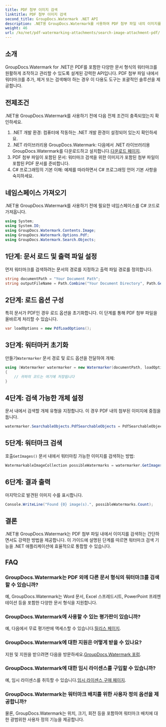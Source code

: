 ```yaml
---
title: PDF 첨부 이미지 검색
linktitle: PDF 첨부 이미지 검색
second_title: GroupDocs.Watermark .NET API
description: .NET용 GroupDocs.Watermark를 사용하여 PDF 첨부 파일 내의 이미지를 효율적으로 검색합니다. 워터마크 관리 프로세스를 손쉽게 단순화하세요.
weight: 46
url: /ko/net/pdf-watermarking-attachments/search-image-attachment-pdf/
---
```

## 소개
GroupDocs.Watermark for .NET은 PDF를 포함한 다양한 문서 형식의 워터마크를 원활하게 조작하고 관리할 수 있도록 설계된 강력한 API입니다. PDF 첨부 파일 내에서 워터마크를 추가, 제거 또는 검색해야 하는 경우 이 다용도 도구는 포괄적인 솔루션을 제공합니다.
## 전제조건
.NET용 GroupDocs.Watermark를 사용하기 전에 다음 전제 조건이 충족되었는지 확인하세요.
1. .NET 개발 환경: 컴퓨터에 작동하는 .NET 개발 환경이 설정되어 있는지 확인하세요.
2.  .NET 라이브러리용 GroupDocs.Watermark: 다음에서 .NET 라이브러리용 GroupDocs.Watermark를 다운로드하고 설치합니다.[다운로드 페이지](https://releases.groupdocs.com/Watermark/net/).
3. PDF 첨부 파일이 포함된 문서: 워터마크 검색을 위한 이미지가 포함된 첨부 파일이 포함된 PDF 문서를 준비합니다.
4. C# 프로그래밍의 기본 이해: 예제를 따라하면서 C# 프로그래밍 언어 기본 사항을 숙지하세요.

## 네임스페이스 가져오기
.NET용 GroupDocs.Watermark를 사용하기 전에 필요한 네임스페이스를 C# 코드로 가져옵니다.
```csharp
using System;
using System.IO;
using GroupDocs.Watermark.Contents.Image;
using GroupDocs.Watermark.Options.Pdf;
using GroupDocs.Watermark.Search.Objects;
```
## 1단계: 문서 로드 및 출력 파일 설정
먼저 워터마크를 검색하려는 문서의 경로를 지정하고 출력 파일 경로를 정의합니다.
```csharp
string documentPath = "Your Document Path";
string outputFileName = Path.Combine("Your Document Directory", Path.GetFileName(documentPath));
```
## 2단계: 로드 옵션 구성
특히 문서가 PDF인 경우 로드 옵션을 초기화합니다. 이 단계를 통해 PDF 첨부 파일을 올바르게 처리할 수 있습니다.
```csharp
var loadOptions = new PdfLoadOptions();
```
## 3단계: 워터마커 초기화
 만들기`Watermarker` 문서 경로 및 로드 옵션을 전달하여 개체:
```csharp
using (Watermarker watermarker = new Watermarker(documentPath, loadOptions))
{
    // 귀하의 코드는 여기에 저장됩니다
}
```
## 4단계: 검색 가능한 개체 설정
문서 내에서 검색할 개체 유형을 지정합니다. 이 경우 PDF 내의 첨부된 이미지에 중점을 둡니다.
```csharp
watermarker.SearchableObjects.PdfSearchableObjects = PdfSearchableObjects.AttachedImages;
```
## 5단계: 워터마크 검색
 호출`GetImages()` 문서 내에서 워터마킹 가능한 이미지를 검색하는 방법:
```csharp
WatermarkableImageCollection possibleWatermarks = watermarker.GetImages();
```
## 6단계: 결과 출력
마지막으로 발견된 이미지 수를 표시합니다.
```csharp
Console.WriteLine("Found {0} image(s).", possibleWatermarks.Count);
```

## 결론
.NET용 GroupDocs.Watermark는 PDF 첨부 파일 내에서 이미지를 검색하는 간단하면서도 강력한 방법을 제공합니다. 이 가이드에 설명된 단계를 따르면 워터마크 검색 기능을 .NET 애플리케이션에 효율적으로 통합할 수 있습니다.
## FAQ
### GroupDocs.Watermark는 PDF 외에 다른 문서 형식의 워터마크를 검색할 수 있습니까?
예, GroupDocs.Watermark는 Word 문서, Excel 스프레드시트, PowerPoint 프레젠테이션 등을 포함한 다양한 문서 형식을 지원합니다.
### GroupDocs.Watermark에 사용할 수 있는 평가판이 있습니까?
 예, 다음에서 무료 평가판에 액세스할 수 있습니다.[릴리스 페이지](https://releases.groupdocs.com/).
### GroupDocs.Watermark에 대한 지원은 어떻게 받을 수 있나요?
 지원 및 지원을 받으려면 다음을 방문하세요.[GroupDocs.Watermark 포럼](https://forum.groupdocs.com/c/watermark/19).
### GroupDocs.Watermark에 대한 임시 라이센스를 구입할 수 있습니까?
 예, 임시 라이센스를 취득할 수 있습니다.[임시 라이센스 구매 페이지](https://purchase.groupdocs.com/temporary-license/).
### GroupDocs.Watermark는 워터마크 배치를 위한 사용자 정의 옵션을 제공합니까?
물론, GroupDocs.Watermark는 위치, 크기, 회전 등을 포함하여 워터마크 배치에 대한 광범위한 사용자 정의 기능을 제공합니다.